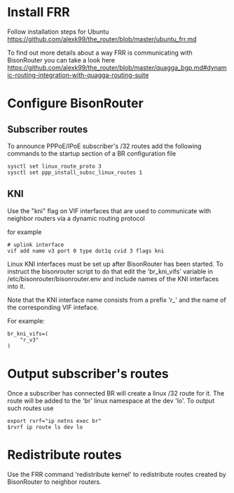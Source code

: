# Install FRR

Follow installation steps for Ubuntu https://github.com/alexk99/the_router/blob/master/ubuntu_frr.md

To find out more details about a way FRR is communicating with BisonRouter you can take a look here
https://github.com/alexk99/the_router/blob/master/quagga_bgp.md#dynamic-routing-integration-with-quagga-routing-suite

# Configure BisonRouter

## Subscriber routes

To announce PPPoE/IPoE subscriber's /32 routes add the following commands to the startup section of a BR configuration file

    sysctl set linux_route_proto 3
    sysctl set ppp_install_subsc_linux_routes 1

## KNI

Use the "kni" flag on VIF interfaces that are used to communicate with neighbor routers 
via a dynamic routing protocol

for example

    # uplink interface
    vif add name v3 port 0 type dot1q cvid 3 flags kni

Linux KNI interfaces must be set up after BisonRouter has been started.
To instruct the bisonrouter script to do that edit the 'br_kni_vifs'
variable in /etc/bisonrouter/bisonrouter.env and include names 
of the KNI interfaces into it.

Note that the KNI interface name consists from a prefix 'r_' and the name 
of the corresponding VIF inteface.

For example:

	br_kni_vifs=(
		"r_v3"
	)

# Output subscriber's routes

Once a subscriber has connected BR will create a linux /32 route for it.
The route will be added to the 'br' linux namespace at the dev 'lo'.
To output such routes use

	export rvrf="ip netns exec br"
 	$rvrf ip route ls dev lo

# Redistribute routes

Use the FRR command 'redistribute kernel' to redistribute routes created by BisonRouter to neighbor routers.

